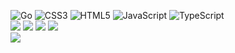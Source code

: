 ![Go](https://img.shields.io/badge/go-%2300ADD8.svg?style=for-the-badge&logo=go&logoColor=white&color=EEEEEE) ![CSS3](https://img.shields.io/badge/css3-%231572B6.svg?style=for-the-badge&logo=css3&logoColor=white&color=black) ![HTML5](https://img.shields.io/badge/html5-%23E34F26.svg?style=for-the-badge&logo=html5&logoColor=white&color=black) ![JavaScript](https://img.shields.io/badge/javascript-%23323330.svg?style=for-the-badge&logo=javascript&logoColor=white&color=black) ![TypeScript](https://img.shields.io/badge/typescript-%23007ACC.svg?style=for-the-badge&logo=typescript&logoColor=white&color=black)<br/>
![](https://github-readme-stats.vercel.app/api?username=liptaciak&theme=dark&hide_border=true&include_all_commits=true&count_private=true)
![](https://github-readme-streak-stats.herokuapp.com/?user=liptaciak&theme=dark&hide_border=true)
![](https://github-readme-stats.vercel.app/api/top-langs/?username=liptaciak&theme=dark&hide_border=true&include_all_commits=true&count_private=true&layout=compact)
![](https://github-contributor-stats.vercel.app/api?username=liptaciak&hide_border=true&limit=5&theme=dark&combine_all_yearly_contributions=true)<br/>
[![](https://visitcount.itsvg.in/api?id=liptaciak&icon=8&color=12)](https://visitcount.itsvg.in)
